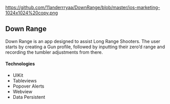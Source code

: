 https://github.com/11anderrryaa/DownRange/blob/master/ios-marketing-1024x1024%20copy.png
## Down Range 

Down Range is an app designed to assist Long Range Shooters. The user starts by creating a Gun profile, followed by inputting their zero’d range and  recording the tumbler adjustments from there.

#### Technologies
 - UIKit
 - Tableviews 
 - Popover Alerts
 - Webview 
 - Data Persistent 
